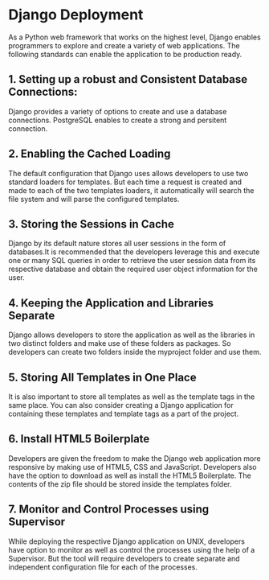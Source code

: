 
# Django Deployment

As a Python web framework that works on the highest level, Django enables programmers to explore and create a variety of web applications. The following standards can enable the application to be production ready. 

## 1. Setting  up a robust and Consistent Database Connections:

Django provides a variety of options to create and use a database connections. PostgreSQL enables to create a strong and persitent connection. 

## 2. Enabling the Cached Loading 

The default configuration that Django uses  allows developers to use two standard loaders for templates. But each time a request is created and made to each of the two templates loaders, it automatically will search the file system and will parse the configured templates.

## 3. Storing  the Sessions in Cache

Django by its default nature stores all user sessions in the form of  databases.It is recommended that the developers leverage this and execute one or many  SQL queries in order to retrieve the user session data from its respective database and obtain the required user object information for the user. 

## 4. Keeping the Application and Libraries Separate

Django allows developers to store the application as well as the libraries in two distinct folders and make use of these folders as packages. So developers can create two folders inside the myproject folder and use them.

## 5. Storing All Templates in One Place

It is also important to store all templates as well as the template tags in the same place. You can also consider creating a Django application for containing these templates and template tags as a part of the project.

## 6. Install HTML5 Boilerplate

Developers are given the freedom to make the Django web application more responsive by making use of HTML5, CSS and JavaScript. Developers  also have the option to download as well as install the HTML5 Boilerplate. The contents of the zip file should be stored inside the templates folder.

## 7. Monitor and Control Processes using Supervisor

While deploying the respective Django application on UNIX, developers have option to monitor as well as control the processes using the help of a Supervisor. But the tool will require developers to create separate and independent configuration file for each of the processes.
